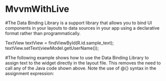 # MvvmWithLive

#The Data Binding Library is a support library that allows you to bind UI components in your layouts to data sources in your app using a declarative format rather than programmatically.

TextView textView = findViewById(R.id.sample_text);
textView.setText(viewModel.getUserName());

#The following example shows how to use the Data Binding Library to assign text to the widget directly in the layout file. This removes the need to call any of the Java code shown above. Note the use of @{} syntax in the assignment expression:

<TextView
    android:text="@{viewmodel.userName}" />
